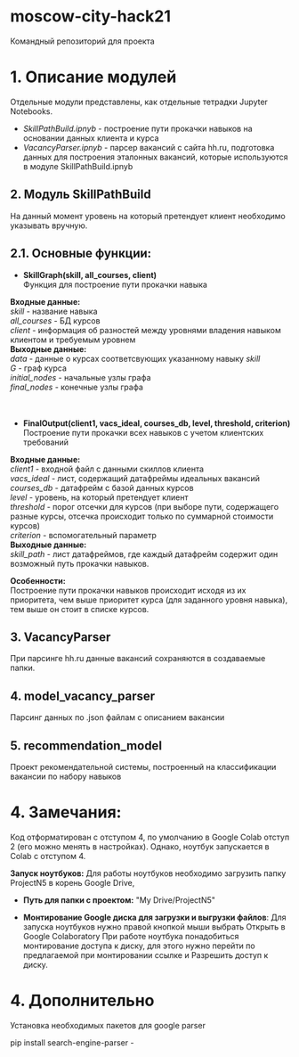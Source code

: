 # moscow-city-hack21
Командный репозиторий для проекта

# 1. Описание модулей
Отдельные модули представлены, как отдельные тетрадки Jupyter Notebooks.  

* *SkillPathBuild.ipnyb* - построение пути прокачки навыков на основании данных клиента и курса  
* *VacancyParser.ipnyb* - парсер вакансий с сайта hh.ru, подготовка данных для построения эталонных вакансий, которые используются в модуле SkillPathBuild.ipnyb  


## 2. Модуль SkillPathBuild
На данный момент уровень на который претендует клиент необходимо указывать вручную. 

## 2.1. Основные функции:
* **SkillGraph(skill, all_courses, client)**   
Функция для построение пути прокачки навыка  

**Входные данные:**  
*skill* - название навыка  
*all_courses* - БД курсов  
*client* - информация об разностей между уровнями владения навыком клиентом и требуемым уровнем  
**Выходные данные:**  
*data* - данные о курсах соответсвующих указанному навыку *skill*  
*G* - граф курса  
*initial_nodes* - начальные узлы графа  
*final_nodes* - конечные узлы графа  
<br/><br/>
* **FinalOutput(client1, vacs_ideal, courses_db, level, threshold, criterion)**   
Построение пути прокачки всех навыков с учетом клиентских требований

**Входные данные:**   
*client1* - входной файл с данными скиллов клиента     
*vacs_ideal* - лист, содержащий датафреймы идеальных вакансий    
*courses_db* - датафрейм с базой данных курсов    
*level* - уровень, на который претендует клиент   
*threshold* - порог отсечки для курсов (при выборе пути, содержащего разные курсы, отсечка происходит только по суммарной стоимости курсов)    
*criterion* - вспомогательный параметр   
**Выходные данные:**  
*skill_path* - лист датафреймов, где каждый датафрейм  содержит один возможный путь прокачки навыков.

**Особенности:**  
Построение пути прокачки навыков происходит исходя из их приоритета, чем выше приоритет курса (для заданного уровня навыка), тем выше он стоит в списке курсов.  

## 3. VacancyParser
При парсинге hh.ru данные вакансий сохраняются в создаваемые папки.

## 4. model_vacancy_parser
Парсинг данных по .json файлам с описанием вакансии

## 5. recommendation_model
Проект рекомендательной системы, построенный на классификации вакансии по набору навыков


# 4. Замечания: 
Код отформатирован с отступом 4, по умолчанию в Google Colab отступ 2 (его можно менять в настройках). 
Однако, ноутбук запускается в Colab с отступом 4.

**Запуск ноутбуков:** 
Для работы ноутбуков необходимо загрузить папку ProjectN5 в корень Google Drive, 
* **Путь для папки с проектом:** "My Drive/ProjectN5"

* **Монтирование Google диска для загрузки и выгрузки файлов**:
Для запуска ноутбуков нужно правой кнопкой мыши выбрать Открыть в Google Colaboratory
При работе ноутбука понадобиться монтирование доступа к диску, для этого
нужно перейти по предлагаемой при монтировании ссылке и Разрешить доступ к диску.

# 4. Дополнительно
Установка необходимых пакетов для google parser

pip install search-engine-parser - 


